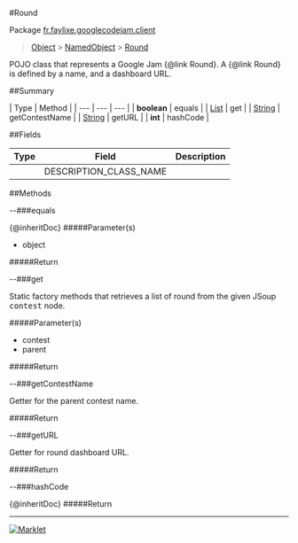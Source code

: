 #Round

Package [fr.faylixe.googlecodejam.client](README.md)<br>
> [Object](../../../java/lang/Object.md) > [NamedObject](/common/NamedObject.md) > [Round](Round.md)

<p>POJO class that represents a Google Jam {@link Round}.
 A {@link Round} is defined by a name, and a dashboard
 URL.</p>

##Summary


| Type | Method |
| --- | --- | --- |
| **boolean** | equals |
| [List](../../../java/util/List.md) | get |
| [String](../../../java/lang/String.md) | getContestName |
| [String](../../../java/lang/String.md) | getURL |
| **int** | hashCode |

##Fields


| Type | Field | Description |
| --- | --- | --- |
|  | DESCRIPTION_CLASS_NAME |

##Methods

--###equals


{@inheritDoc}
#####Parameter(s)


* object

#####Return



--###get


<p>Static factory methods that retrieves a list of round
 from the given JSoup <tt>contest</tt> node.</p>
#####Parameter(s)


* contest
* parent

#####Return



--###getContestName


<p>Getter for the parent contest name.</p>
#####Return



--###getURL


<p>Getter for round dashboard URL.</p>
#####Return



--###hashCode


{@inheritDoc}
#####Return



---
[![Marklet](https://img.shields.io/badge/Generated%20by-Marklet-green.svg)](https://github.com/Faylixe/marklet)